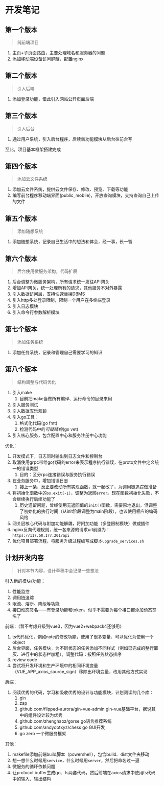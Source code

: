 # 开发笔记

## 第一个版本

> 纯前端项目

1. 主页+子页面路由，主要处理域名和服务器的问题
2. 添加移动端设备访问屏蔽，配置nginx

## 第二个版本

> 引入后端

1. 添加登录功能，借此引入网站公开页面后端

## 第三个版本

> 引入后台

1. 通过用户系统，引入后台程序，后续新功能模块从后台往前台写

至此，项目基本框架搭建完成

## 第四个版本

> 添加云文件系统

1. 添加云文件系统，提供云文件保存、修改、预览、下载等功能
2. 编写前台程序移动端界面(public_mobile)，开放查询模块，支持查询自己上传的文件

## 第五个版本

> 添加随想系统

1. 添加随想系统，记录自己生活中的想法和体会，经一事，长一智

## 第六个版本

> 后台使用微服务架构，代码扩展

1. 后台调整为微服务架构，所有请求统一发往API网关
2. 增加API网关，统一处理所有的请求，其他服务不对外暴露
3. 引入数据访问层，支持快速替换DBMS
4. 引入http多处登录限制，限制一个用户在多终端登录
5. 引入日志模块
6. 引入命令行参数解析模块

## 第七个版本

> 添加任务系统

1. 添加任务系统，记录和管理自己需要学习的知识

## 第八个版本

> 结构调整与代码优化

1. 引入make
    1. 目前把make当做所有编译、运行命令的目录来用
2. 引入服务测试
3. 引入数据库乐观锁
4. 引入go工具：
    1. 格式化代码(go fmt)
    2. 检测代码中的*可疑结构*(go vet)
5. 引入核心服务，包含配置中心和服务注册中心功能

优化：

1. 开发模式下，日志同时输出到日志文件和控制台
2. 取消使用grpc带给go代码的error来表示程序执行错误，在proto文件中定义统一的错误类型
    1. 目的：区分rpc连接错误与服务执行错误
3. 在业务服务中，增加错误日志
    1. 接上一条，反正要改动所有实现函数，就一起改了，为调用链追踪做准备
4. 将初始化函数中的`os.exit(-1)`，调整为返回`error`。现在函数初始化失败，不会继续执行后续功能了
    1. 历史遗留问题，曾经使用无返回值的`init()`函数，需要原地退出，但调整了初始化的执行时间（从init阶段调整为main阶段），也该使用相应的编码风格
5. 网关层核心代码与附加功能解耦，将附加功能（多登限制模块）做成插件
6. nginx反向代理规则，统一各来源的请求url前缀为：`https://117.50.177.201/api`
7. 优化项目部署流程，将服务升级过程编写成脚本`upgrade_services.sh`

## 计划开发内容

> 针对本节内容，设计草稿中会记录一些想法

引入新的模块/功能：

1. 性能监控
2. 调用链追踪
3. 限流、熔断、降级等功能
4. 接口动态签名——有登录功能和token，似乎不需要为每个接口都添加动态签名了

前端：（暂不考虑升级到vue3，因为vue2+webpack4还够用）

1. ts代码优化，例如note的修改功能，使用了很多变量，可以优化为使用一个object
2. 后台界面，任务模块，为不同状态的任务添加不同样式（例如已完成的整行置灰、进行中的状态栏加粗），调整代码：按照任务状态排序
3. review code
4. 尝试将开发环境和生产环境中的相同环境变量（VUE_APP_axios_source_sign）移除出环境变量，改用其他方式实现

后端：

1. 阅读优秀的代码，学习和吸收优秀的设计与功能模块，计划阅读的几个库：
    1. gin
    2. zap
    3. github.com/flipped-aurora/gin-vue-admin gin-vue基础平台，据说其中的组件设计较为优秀
    4. github.com/zhenghaoz/gorse go语言推荐系统
    5. github.com/andydotxyz/chess go GUI开发
    6. go zero 一个微服务框架

其他：

1. makefile添加前端build脚本（powershell），包含build、dist文件夹移动
2. 想一想什么时候用`service`，什么时候用`server`，然后把命名过一遍
3. 微服务的循环依赖问题
4. 让protocol buffer生成go、ts两套代码，然后前端在axios请求中使用ts代码中的输入、输出结构
